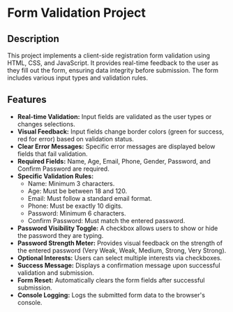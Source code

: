 # Form Validation Project

## Description

This project implements a client-side registration form validation using HTML, CSS, and JavaScript. It provides real-time feedback to the user as they fill out the form, ensuring data integrity before submission. The form includes various input types and validation rules.

## Features

- **Real-time Validation:** Input fields are validated as the user types or changes selections.
- **Visual Feedback:** Input fields change border colors (green for success, red for error) based on validation status.
- **Clear Error Messages:** Specific error messages are displayed below fields that fail validation.
- **Required Fields:** Name, Age, Email, Phone, Gender, Password, and Confirm Password are required.
- **Specific Validation Rules:**
  - Name: Minimum 3 characters.
  - Age: Must be between 18 and 120.
  - Email: Must follow a standard email format.
  - Phone: Must be exactly 10 digits.
  - Password: Minimum 6 characters.
  - Confirm Password: Must match the entered password.
- **Password Visibility Toggle:** A checkbox allows users to show or hide the password they are typing.
- **Password Strength Meter:** Provides visual feedback on the strength of the entered password (Very Weak, Weak, Medium, Strong, Very Strong).
- **Optional Interests:** Users can select multiple interests via checkboxes.
- **Success Message:** Displays a confirmation message upon successful validation and submission.
- **Form Reset:** Automatically clears the form fields after successful submission.
- **Console Logging:** Logs the submitted form data to the browser's console.
